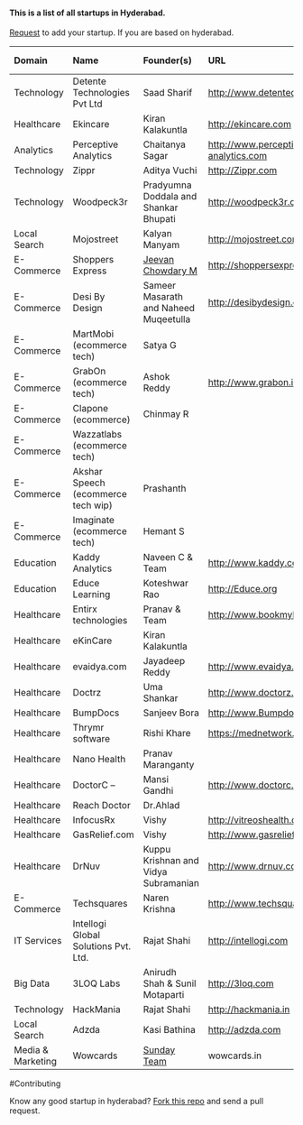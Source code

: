 
#### This is a list of all startups in Hyderabad.

[Request](https://github.com/startupsouls/hyderabad/issues/new) to add your startup. If you are based on hyderabad.

| Domain  | Name | Founder(s) | URL | Year Founded |
| :------- | :---- | :---- | :---- | :--- |
|Technology | Detente Technologies Pvt Ltd | Saad Sharif | http://www.detentech.com | 2014 |
| Healthcare | Ekincare | Kiran Kalakuntla | http://ekincare.com | 2014 |
| Analytics | Perceptive Analytics | Chaitanya Sagar | http://www.perceptive-analytics.com | 2007 |
| Technology | Zippr | Aditya Vuchi| http://Zippr.com | 2014 |
| Technology | Woodpeck3r | Pradyumna Doddala and Shankar Bhupati| http://woodpeck3r.com | 2013 |
| Local Search | Mojostreet | Kalyan Manyam| http://mojostreet.com | 2011 |
| E-Commerce | Shoppers Express | [Jeevan Chowdary M](https://www.facebook.com/g1.8.jeevan) | http://shoppersexpress.in | 2014 |
| E-Commerce | Desi By Design | Sameer Masarath and Naheed Muqeetulla |  http://desibydesign.com | 2014 |
| E-Commerce | MartMobi (ecommerce tech) | Satya G | |
| E-Commerce | GrabOn (ecommerce tech) | Ashok Reddy | http://www.grabon.in | 2013 |
| E-Commerce | Clapone (ecommerce) | Chinmay R | |
| E-Commerce | Wazzatlabs (ecommerce tech) | |
| E-Commerce | Akshar Speech (ecommerce tech wip) | Prashanth | |
| E-Commerce | Imaginate (ecommerce tech) | Hemant S | |
| Education |   Kaddy Analytics |Naveen C & Team | http://www.kaddy.co | |
| Education |   Educe Learning |Koteshwar Rao | http://Educe.org |2012 |
| Healthcare |   Entirx technologies |Pranav & Team | http://www.bookmylab.in | |
| Healthcare | eKinCare | Kiran Kalakuntla | |
| Healthcare | evaidya.com | Jayadeep Reddy | http://www.evaidya.com  | |
| Healthcare | Doctrz  | Uma Shankar | http://www.doctorz.com | |
| Healthcare | BumpDocs | Sanjeev Bora | http://www.Bumpdocs.com | |
| Healthcare | Thrymr software | Rishi Khare | https://mednetwork.in | |
| Healthcare | Nano Health | Pranav Maranganty | |
| Healthcare | DoctorC – | Mansi Gandhi | http://www.doctorc.com | |
| Healthcare | Reach Doctor | Dr.Ahlad | |
| Healthcare | InfocusRx | Vishy  | http://vitreoshealth.com |
| Healthcare | GasRelief.com | Vishy | http://www.gasrelief.com | |
| Healthcare | DrNuv | Kuppu Krishnan and Vidya Subramanian | http://www.drnuv.com | 2014 |
| E-Commerce | Techsquares | Naren Krishna | http://www.techsquares.com/ |
| IT Services | Intellogi Global Solutions Pvt. Ltd. | Rajat Shahi | http://intellogi.com | 2013 |
| Big Data | 3LOQ Labs | Anirudh Shah & Sunil Motaparti | http://3loq.com | 2014 |
| Technology | HackMania | Rajat Shahi| http://hackmania.in | 2014 |
| Local Search | Adzda | Kasi Bathina| http://adzda.com | 2014
| Media & Marketing | Wowcards | [Sunday Team](https://www.facebook.com/thesundayteam) | wowcards.in | 2013 | 


#Contributing

Know any good startup in hyderabad? [Fork this repo](https://github.com/startupsouls/hyderabad) and send a pull request.
